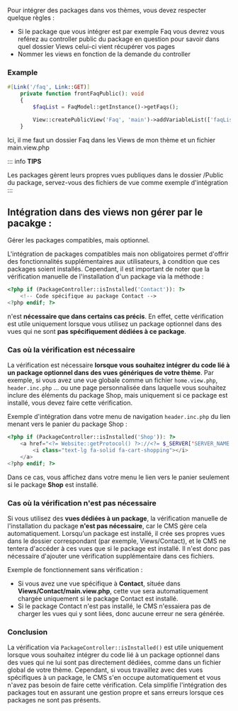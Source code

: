 Pour intégrer des packages dans vos thèmes, vous devez respecter quelque règles :
- Si le package que vous intégrer est par exemple Faq vous devrez vous reférez au controller public du package en question pour savoir dans quel dossier Views celui-ci vient récupérer vos pages
- Nommer les views en fonction de la demande du controller 

### Example

```php
#[Link('/faq', Link::GET)]
    private function frontFaqPublic(): void
    {
        $faqList = FaqModel::getInstance()->getFaqs();

        View::createPublicView('Faq', 'main')->addVariableList(['faqList' => $faqList])->view();
    }
```
Ici, il me faut un dossier Faq dans les Views de mon thème et un fichier main.view.php

::: info
**TIPS**

Les packages gèrent leurs propres vues publiques dans le dossier /Public du package, servez-vous des fichiers de vue comme exemple d'intégration
:::

## Intégration dans des views non gérer par le pacakge : 

Gérer les packages compatibles, mais optionnel.

L'intégration de packages compatibles mais non obligatoires permet d'offrir des fonctionnalités supplémentaires aux utilisateurs, à condition que ces packages soient installés. Cependant, il est important de noter que la vérification manuelle de l'installation d'un package via la méthode :
```php
<?php if (PackageController::isInstalled('Contact')): ?>
    <!-- Code spécifique au package Contact -->
<?php endif; ?>
```
n'est **nécessaire que dans certains cas précis**. En effet, cette vérification est utile uniquement lorsque vous utilisez un package optionnel dans des vues qui ne sont **pas spécifiquement dédiées à ce package**.

### Cas où la vérification est nécessaire
La vérification est nécessaire **lorsque vous souhaitez intégrer du code lié à un package optionnel dans des vues génériques de votre thème**. Par exemple, si vous avez une vue globale comme un fichier `home.view.php`, `header.inc.php` ... ou une page personnalisée dans laquelle vous souhaitez inclure des éléments du package Shop, mais uniquement si ce package est installé, vous devez faire cette vérification.

Exemple d'intégration dans votre menu de navigation `header.inc.php` du lien menant vers le panier du package Shop :
```php
<?php if (PackageController::isInstalled('Shop')): ?>
    <a href="<?= Website::getProtocol() ?>://<?= $_SERVER['SERVER_NAME'] ?><?= EnvManager::getInstance()->getValue('PATH_SUBFOLDER') ?>shop/cart">
        <i class="text-lg fa-solid fa-cart-shopping"></i>
    </a>
<?php endif; ?>
```
Dans ce cas, vous affichez dans votre menu le lien vers le panier seulement si le package **Shop** est installé.

### Cas où la vérification n'est pas nécessaire

Si vous utilisez des **vues dédiées à un package**, la vérification manuelle de l'installation du package **n'est pas nécessaire**, car le CMS gère cela automatiquement. Lorsqu'un package est installé, il crée ses propres vues dans le dossier correspondant (par exemple, Views/Contact), et le CMS ne tentera d'accéder à ces vues que si le package est installé. Il n'est donc pas nécessaire d'ajouter une vérification supplémentaire dans ces fichiers.

Exemple de fonctionnement sans vérification :
- Si vous avez une vue spécifique à **Contact**, située dans **Views/Contact/main.view.php**, cette vue sera automatiquement chargée uniquement si le package Contact est installé.
- Si le package Contact n'est pas installé, le CMS n'essaiera pas de charger les vues qui y sont liées, donc aucune erreur ne sera générée.

### Conclusion
La vérification via `PackageController::isInstalled()` est utile uniquement lorsque vous souhaitez intégrer du code lié à un package optionnel dans des vues qui ne lui sont pas directement dédiées, comme dans un fichier global de votre thème. Cependant, si vous travaillez avec des vues spécifiques à un package, le CMS s'en occupe automatiquement et vous n'avez pas besoin de faire cette vérification. Cela simplifie l'intégration des packages tout en assurant une gestion propre et sans erreurs lorsque ces packages ne sont pas présents.